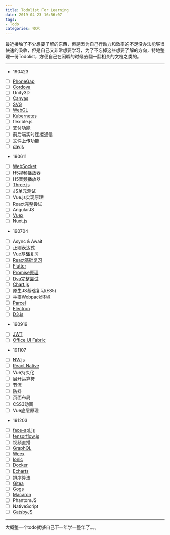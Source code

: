 ```yaml
---
title: Todolist For Learning
date: 2019-04-23 16:56:07
tags:
- Todo
categories: 技术
---
```


最近接触了不少想要了解的东西，但是因为自己行动力和效率的不足没办法能够很快速的吸收，但是自己又非常想要学习，为了不忘掉这些想要了解的方向，特地整理一份Todolist，方便自己在闲暇的时候去翻一翻相关的文档之类的。

<!-- more -->

---

* 190423

- [ ] [PhoneGap](https://phonegap.com/)
- [ ] [Cordova](https://cordova.apache.org/)
- [ ] Unity3D
- [ ] [Canvas](https://developer.mozilla.org/zh-CN/docs/Web/API/Canvas_API)
- [ ] [SVG](https://developer.mozilla.org/zh-CN/docs/Web/SVG)
- [ ] [WebGL](https://developer.mozilla.org/zh-CN/docs/Web/API/WebGL_API)
- [ ] [Kubernetes](https://kubernetes.io/)
- [ ] flexible.js
- [ ] 支付功能
- [ ] 前后端实时连接通信
- [ ] 文件上传功能
- [ ] [dayjs](https://github.com/iamkun/dayjs)

* 190611

- [ ] [WebSocket](https://developer.mozilla.org/zh-CN/docs/Web/API/WebSocket)
- [ ] H5视频播放器
- [ ] H5音频播放器
- [ ] [Three.js](https://threejs.org/)
- [ ] JS单元测试
- [ ] Vue.js实现原理
- [ ] React完整尝试
- [ ] AngularJS
- [ ] [Vuex](https://vuex.vuejs.org/)
- [ ] [Nuxt.js](https://zh.nuxtjs.org/)

* 190704

- [ ] Async & Await
- [ ] 正则表达式
- [ ] [Vue基础复习](https://cn.vuejs.org/)
- [ ] [React基础复习](https://react.docschina.org/)
- [ ] [Flutter](https://flutterchina.club/)
- [ ] [Promise原理](https://developer.mozilla.org/zh-CN/docs/Web/JavaScript/Reference/Global_Objects/Promise)
- [ ] [Dva完整尝试](https://dvajs.com/)
- [ ] [Chart.js](http://chartjs.cn/)
- [ ] 原生JS基础复习(ES5)
- [ ] [手搭Webpack环境](https://www.webpackjs.com/)
- [ ] [Parcel](https://parceljs.org/)
- [ ] [Electron](https://electronjs.org/)
- [ ] [D3.js](https://d3js.org/)

* 190919

- [ ] [JWT](https://jwt.io/)
- [ ] [Office UI Fabric](https://developer.microsoft.com/en-us/fabric/#/)

* 191107

- [ ] [NW.js](https://nwjs.io/)
- [ ] [React Native](https://reactnative.cn/)
- [ ] Vue持久化
- [ ] 展开运算符
- [ ] 节流
- [ ] 防抖
- [ ] 页面布局
- [ ] CSS3动画
- [ ] Vue底层原理

* 191203

- [ ] [face-api.js](https://github.com/justadudewhohacks/face-api.js)
- [ ] [tensorflow.js](https://tensorflow.google.cn/js/)
- [ ] 视频直播
- [ ] [GraphQL](https://graphql.org/)
- [ ] [Weex](https://weex.apache.org/zh/)
- [ ] [Ionic](https://ionicframework.com/)
- [ ] [Docker](https://www.docker.com/)
- [ ] [Echarts](https://www.echartsjs.com/zh/index.html)
- [ ] 排序算法
- [ ] [Gitea](https://gitea.io/)
- [ ] [Gogs](https://gogs.io/)
- [ ] [Macaron](https://go-macaron.com/)
- [ ] PhantomJS
- [ ] NativeScript
- [ ] [GatsbyJS](https://www.gatsbyjs.org/)

---

大概整一个todo就够自己下一年学一整年了。。。